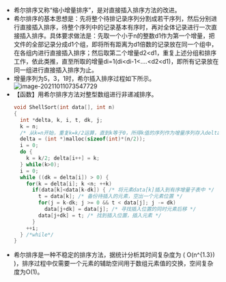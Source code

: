 - 希尔排序又称“缩小增量排序”，是对直接插入排序方法的改进。
- 希尔排序的基本思想是：先将整个待排记录序列分割成若干序列，然后分别进行直接插入排序，待整个序列中的记录基本有序时，再对全体记录进行一次直接插入排序。具体要求做法是：先取一个小于n的整数d1作为第一个增量，把文件的全部记录分成d1个组，即将所有距离为d1倍数的记录放在同一个组中，在各组内进行直接插入排序；然后取第二个增量d2<d1，重复上述分组和排序工作，依此类推，直至所取的增量di=1(di<di-1<….<d2<d1)，即所有记录放在同一组进行直接插入排序为止。
- 增量序列为5，3，1时，希尔插入排序过程如下所示。
  ![image-20211011073547729](https://img.mhugh.net/typora/image-20211011073547729.png)
- 【函数】用希尔排序方法对整型数组进行非递减排序。
  ```c
  void ShellSort(int data[], int n)
  {
    int *delta, k, i, t, dk, j;
    k = n;
    /* 从k=n开始，重复k=k/2运算，直到k等于0，所得k值的序列作为增量序列存入delta */
    delta = (int *)malloc(sizeof(int)*(n/2));
    i = 0;
    do {
      k = k/2; delta[i++] = k;
    } while(k>0);
    i = 0;
    while ((dk = delta[i]) > 0) {
      for(k = delta[i]; k <n; ++k)
        if(data[k]<data[k-dk]) { /* 将元素data[k]插入到有序增量子表中 */
          t = data[k]; /* 备份待插入的元素，空出一个元素位置 */
          for(j = k-dk; j >= 0 && t < data[j]; j -= dk)
            data[j+dk] = data[j]; /* 寻找插入位置的同时元素后移 */
          data[j+dk] = t; /* 找到插入位置，插入元素 */
        }
      ++i;
    } /*while*/
  }
  ```
- 希尔排序是一种不稳定的排序方法，据统计分析其时间复杂度为 \( O(n^{1.3}) \)，排序过程中仅需要一个元素的辅助空间用于数组元素值的交换，空间复杂度为O(1)。